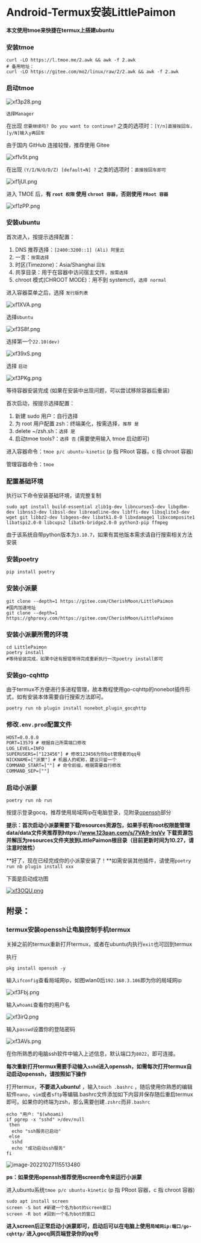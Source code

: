 # Android-Termux安装LittlePaimon

**本文使用tmoe来快捷在termux上搭建ubuntu**

### 安装tmoe

```
curl -LO https://l.tmoe.me/2.awk && awk -f 2.awk
# 备用地址：
curl -LO https://gitee.com/mo2/linux/raw/2/2.awk && awk -f 2.awk
```

### 启动tmoe

![xf3p28.png](https://s1.ax1x.com/2022/10/27/xf3p28.png)

`选择Manager`

在出现 `您要继续吗? Do you want to continue?` 之类的选项时：`[Y/n]直接按回车，[y/N]输入y再回车`

由于国内 GitHub 连接较慢，推荐使用 Gitee

![xf1v5t.png](https://s1.ax1x.com/2022/10/27/xf1v5t.png)

在出现 `(Y/I/N/O/D/Z) [default=N] ?` 之类的选项时：`直接按回车即可`

![xf1jUI.png](https://s1.ax1x.com/2022/10/27/xf1jUI.png)

进入 TMOE 后，**有 `root 权限` 使用 `chroot 容器`，否则使用 `PRoot 容器`**

![xf1zPP.png](https://s1.ax1x.com/2022/10/27/xf1zPP.png)

### 安装ubuntu

首次进入，按提示选择配置：

1. DNS 推荐选择：`[2400:3200::1] (Ali) 阿里云`
2. 一言：`按需选择`
3. 时区(Timezone)：Asia/Shanghai `回车`
4. 共享目录：用于在容器中访问宿主文件，`按需选择`
5. chroot 模式(CHROOT MODE)：用不到 systemctl，`选择 normal`

进入容器菜单之后，选择 `发行版列表`

![xf1XVA.png](https://s1.ax1x.com/2022/10/27/xf1XVA.png)

选择`Ubuntu`

![xf3S8f.png](https://s1.ax1x.com/2022/10/27/xf3S8f.png)

选择第一个`22.10(dev)`

![xf39xS.png](https://s1.ax1x.com/2022/10/27/xf39xS.png)

选择 `启动`

![xf3PKg.png](https://s1.ax1x.com/2022/10/27/xf3PKg.png)

等待容器安装完成 (如果在安装中出现问题，可以尝试移除容器后重装)

首次启动，按提示选择配置：

1. 新建 sudo 用户：自行选择
2. 为 root 用户配置 zsh：终端美化，按需选择，`推荐 是`
3. delete ~/zsh.sh：`选择 是`
4. 启动tmoe tools?：`选择 否` (需要使用输入 tmoe 启动即可)

进入容器命令：`tmoe p/c ubuntu-kinetic` (p 指 PRoot 容器，c 指 chroot 容器)

管理容器命令：`tmoe`

### 配置基础环境

执行以下命令安装基础环境，请完整复制

```
sudo apt install build-essential zlib1g-dev libncurses5-dev libgdbm-dev libnss3-dev libssl-dev libreadline-dev libffi-dev libsqlite3-dev wget git libbz2-dev libgeos-dev libatk1.0-0 libxdamage1 libxcomposite1 libatspi2.0-0 libcups2 libatk-bridge2.0-0 python3-pip ffmpeg
```

由于该系统自带python版本为`3.10.7`，如果有其他版本需求请自行搜索相关方法安装

### 安装poetry

```
pip install poetry
```

### 安装小派蒙

```
git clone --depth=1 https://gitee.com/CherishMoon/LittlePaimon
#国内加速地址
git clone --depth=1 https://ghproxy.com/https://gitee.com/CherishMoon/LittlePaimon
```

### 安装小派蒙所需的环境

```
cd LittlePaimon
poetry install
#等待安装完成，如果中途有报错等待完成重新执行一次poetry install即可
```

### 安装go-cqhttp

由于termux不方便进行多进程管理，故本教程使用go-cqhttp的nonebot插件形式，如有安装本体需要自行搜索方法即可。

```
poetry run nb plugin install nonebot_plugin_gocqhttp
```

### 修改`.env.prod`配置文件

```txt
HOST=0.0.0.0
PORT=13579 # 根据自己所需端口修改
LOG_LEVEL=INFO
SUPERUSERS=["123456"] # 修改123456为你bot管理者的qq号
NICKNAME=["派蒙"] # 机器人的昵称，建议只留一个
COMMAND_START=[""] # 命令前缀，根据需要自行修改
COMMAND_SEP=[""]
```

### 启动小派蒙

```
poetry run nb run
```

按提示登录gocq，推荐使用局域网ip在电脑登录，见附录[openssh](#termux安装openssh让电脑控制手机termux)部分

**提示：首次启动小派蒙需要下载resources资源包，如果手机有root权限能管理data/data文件夹推荐到https://www.123pan.com/s/7VA9-IrqVv 下载资源包并解压为resources文件夹放到LittlePaimon根目录（目前更新时间为10.27，请注意时效性）**

**好了，现在已经完成你的小派蒙安装了！**如需安装其他插件，请使用`poetry run nb plugin install xxx`

下面是启动成功图

[![xf3OQU.png](https://s1.ax1x.com/2022/10/27/xf3OQU.png)](https://imgse.com/i/xf3OQU)

## 附录：

### termux安装openssh让电脑控制手机termux

关掉之前的termux重新打开termux，或者在ubuntu内执行`exit`也可回到termux

执行

```shell
pkg install openssh -y 
```

输入`ifconfig`查看局域网ip，如图wlan0后`192.168.3.106`即为你的局域网ip

![xf3Fbj.png](https://s1.ax1x.com/2022/10/27/xf3Fbj.png)

输入`whoami`查看你的用户名

![xf3irQ.png](https://s1.ax1x.com/2022/10/27/xf3irQ.png)

输入`passwd`设置你的登陆密码

![xf3AVs.png](https://s1.ax1x.com/2022/10/27/xf3AVs.png)

在你所熟悉的电脑ssh软件中输入上述信息，默认端口为`8022`，即可连接。

**每次重新打开termux需要手动输入`sshd`进入openssh，如需每次打开termux自动启动openssh，请按照如下操作**

打开termux，**不要进入ubuntu!** ，输入`touch .bashrc` ，随后使用你熟悉的编辑软件`nano`，`vim`或者`sftp`等编辑.bashrc文件添加如下内容并保存随后重启termux即可。如果你的终端为zsh，那么需要创建`.zshrc`而非`.bashrc`

```
echo "用户: "$(whoami)
if pgrep -x "sshd" >/dev/null
 then
  echo "ssh服务已启动"
 else
  sshd
  echo "成功启动ssh服务"
fi
```

![image-20221027115513480](C:/Users/Administrator/AppData/Roaming/Typora/typora-user-images/image-20221027115513480.png)

**ps：如果使用openssh推荐使用screen命令来运行小派蒙**

进入ubuntu系统`tmoe p/c ubuntu-kinetic` (p 指 PRoot 容器，c 指 chroot 容器)

```
sudo apt install screen
screen -S bot #新建一个名为bot的screen窗口
screen -R bot #回到一个名为bot的窗口
```

**进入screen后正常启动小派蒙即可，启动后可以在电脑上使用`局域网ip:端口/go-cqhttp/` 进入gocq网页端登录你的qq号**